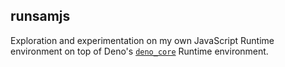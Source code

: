 ## runsamjs

Exploration and experimentation on my own JavaScript Runtime environment on top of Deno's [`deno_core`](https://crates.io/crates/deno_core) Runtime environment.
